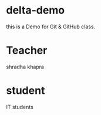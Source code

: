 # delta-demo

this is a Demo for Git &amp; GitHub class.

# Teacher

shradha khapra

# student

IT students

